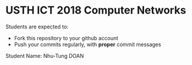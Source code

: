 USTH ICT 2018 Computer Networks
=====================================

Students are expected to:
* Fork this repository to your github account
* Push your commits regularly, with **proper** commit messages

Student Name: Nhu-Tung DOAN
